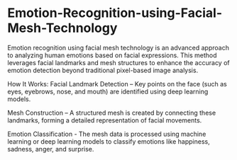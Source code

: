 # Emotion-Recognition-using-Facial-Mesh-Technology

Emotion recognition using facial mesh technology is an advanced approach to analyzing human emotions based on facial expressions. This method leverages facial landmarks and mesh structures to enhance the accuracy of emotion detection beyond traditional pixel-based image analysis.

How It Works:
Facial Landmark Detection – Key points on the face (such as eyes, eyebrows, nose, and mouth) are identified using deep learning models.

Mesh Construction – A structured mesh is created by connecting these landmarks, forming a detailed representation of facial movements.

Emotion Classification - The mesh data is processed using machine learning or deep learning models to classify emotions like happiness, sadness, anger, and surprise.
